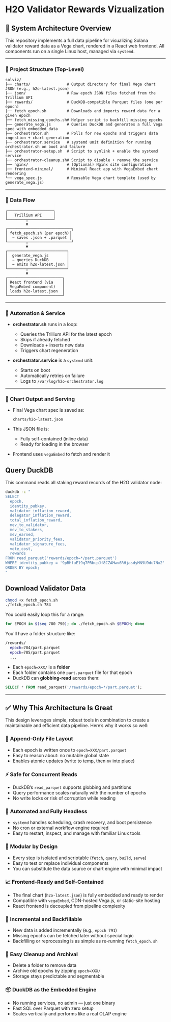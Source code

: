 # H2O Validator Rewards Vizualization

## 🧱 System Architecture Overview

This repository implements a full data pipeline for visualizing Solana validator reward data as a Vega chart, rendered in a React web frontend. All components run on a single Linux host, managed via `systemd`.

---

### 📂 Project Structure (Top-Level)

```
solviz/
├── charts/                # Output directory for final Vega chart JSON (e.g., h2o-latest.json)
├── json/                  # Raw epoch JSON files fetched from the Trillium API
├── rewards/               # DuckDB-compatible Parquet files (one per epoch)
├── fetch_epoch.sh         # Downloads and imports reward data for a given epoch
├── fetch_missing_epochs.sh# Helper script to backfill missing epochs
├── generate_vega.js       # Queries DuckDB and generates a full Vega spec with embedded data
├── orchestrator.sh        # Polls for new epochs and triggers data ingestion + chart generation
├── orchestrator.service   # systemd unit definition for running orchestrator.sh on boot and failure
├── orchestrator-setup.sh  # Script to symlink + enable the systemd service
├── orchestrator-cleanup.sh# Script to disable + remove the service
├── nginx/                 # (Optional) Nginx site configuration
├── frontend-minimal/      # Minimal React app with VegaEmbed chart rendering
└── vega_spec.js           # Reusable Vega chart template (used by generate_vega.js)
```

---

### 🔄 Data Flow

```
┌────────────────────┐
│   Trillium API     │
└────────┬───────────┘
         ▼
┌────────────────────────────┐
│ fetch_epoch.sh (per epoch)│
│  → saves .json + .parquet │
└────────┬───────────────────┘
         ▼
┌──────────────────────────┐
│  generate_vega.js        │
│  → queries DuckDB        │
│  → emits h2o-latest.json │
└────────┬─────────────────┘
         ▼
┌────────────────────────┐
│ React frontend (via    │
│ VegaEmbed component)   │
│ loads h2o-latest.json  │
└────────────────────────┘
```

---

### 🧠 Automation & Service

* **orchestrator.sh** runs in a loop:

  * Queries the Trillium API for the latest epoch
  * Skips if already fetched
  * Downloads + inserts new data
  * Triggers chart regeneration
* **orchestrator.service** is a `systemd` unit:

  * Starts on boot
  * Automatically retries on failure
  * Logs to `/var/log/h2o-orchestrator.log`

---

### 📡 Chart Output and Serving

* Final Vega chart spec is saved as:

  ```
  charts/h2o-latest.json
  ```
* This JSON file is:

  * Fully self-contained (inline data)
  * Ready for loading in the browser
* Frontend uses `vegaEmbed` to fetch and render it

## Query DuckDB

This command reads all staking reward records of the H2O validator node:

```bash
duckdb -c "
SELECT
  epoch,
  identity_pubkey,
  validator_inflation_reward,
  delegator_inflation_reward,
  total_inflation_reward,
  mev_to_validator,
  mev_to_stakers,
  mev_earned,
  validator_priority_fees,
  validator_signature_fees,
  vote_cost,
  rewards
FROM read_parquet('rewards/epoch=*/part.parquet')
WHERE identity_pubkey = '9pBHfuE19q7PRbupJf8CZAMwv6RHjasdyMN9U9du7Nx2'
ORDER BY epoch;
"
```

## Download Validator Data

```bash
chmod +x fetch_epoch.sh
./fetch_epoch.sh 784
```

You could easily loop this for a range:

```bash
for EPOCH in $(seq 780 790); do ./fetch_epoch.sh $EPOCH; done
```

You'll have a folder structure like:

```bash
/rewards/
  epoch=784/part.parquet
  epoch=785/part.parquet
  ...
```

* Each `epoch=XXX/` is a **folder**
* Each folder contains one `part.parquet` file for that epoch
* DuckDB can **globbing-read** across them:

```sql
SELECT * FROM read_parquet('/rewards/epoch=*/part.parquet');
```

---

## ✅ Why This Architecture Is Great

This design leverages simple, robust tools in combination to create a maintainable and efficient data pipeline. Here’s why it works so well:

### 🧱 **Append-Only File Layout**

* Each epoch is written once to `epoch=XXX/part.parquet`
* Easy to reason about: no mutable global state
* Enables atomic updates (write to temp, then `mv` into place)

### ⚡ **Safe for Concurrent Reads**

* DuckDB’s `read_parquet` supports globbing and partitions
* Query performance scales naturally with the number of epochs
* No write locks or risk of corruption while reading

### 🤖 **Automated and Fully Headless**

* `systemd` handles scheduling, crash recovery, and boot persistence
* No cron or external workflow engine required
* Easy to restart, inspect, and manage with familiar Linux tools

### 🧩 **Modular by Design**

* Every step is isolated and scriptable (`fetch`, `query`, `build`, `serve`)
* Easy to test or replace individual components
* You can substitute the data source or chart engine with minimal impact

### 📈 **Frontend-Ready and Self-Contained**

* The final chart (`h2o-latest.json`) is fully embedded and ready to render
* Compatible with `vegaEmbed`, CDN-hosted Vega.js, or static-site hosting
* React frontend is decoupled from pipeline complexity

### 🔁 **Incremental and Backfillable**

* New data is added incrementally (e.g., `epoch 791`)
* Missing epochs can be fetched later without special logic
* Backfilling or reprocessing is as simple as re-running `fetch_epoch.sh`

### 🧹 **Easy Cleanup and Archival**

* Delete a folder to remove data
* Archive old epochs by zipping `epoch=XXX/`
* Storage stays predictable and segmentable

### 📦 **DuckDB as the Embedded Engine**

* No running services, no admin — just one binary
* Fast SQL over Parquet with zero setup
* Scales vertically and performs like a real OLAP engine
